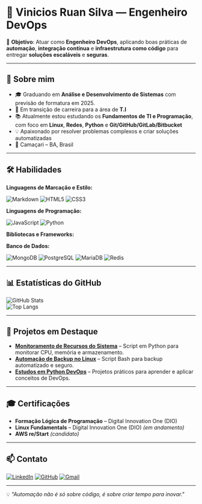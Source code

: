  # 🚀 Vinicios Ruan Silva — Engenheiro DevOps 

🎯 **Objetivo**: Atuar como **Engenheiro DevOps**, aplicando boas práticas de **automação**, **integração contínua** e **infraestrutura como código** para entregar **soluções escaláveis** e **seguras**.  

---

## 📌 Sobre mim  
- 🎓 Graduando em **Análise e Desenvolvimento de Sistemas** com previsão de formatura em 2025.  
- 🚀 Em transição de carreira para a área de **T.I**  
- 📚 Atualmente estou estudando os **Fundamentos de TI e Programação**, com foco em **Linux**, **Redes**, **Python** e **Git/GitHub/GitLab/Bitbucket**
- 💡 Apaixonado por resolver problemas complexos e criar soluções automatizadas  
- 📍 Camaçari – BA, Brasil  

---

## 🛠️ Habilidades

**Linguagens de Marcação e Estilo:**  

![Markdown](https://img.shields.io/badge/Markdown-000?style=for-the-badge&logo=markdown)
![HTML5](https://img.shields.io/badge/HTML5-E34F26?style=for-the-badge&logo=html5&logoColor=white)
![CSS3](https://img.shields.io/badge/CSS3-1572B6?style=for-the-badge&logo=css3&logoColor=white)

**Linguagens de Programação:**

![JavaScript](https://img.shields.io/badge/JavaScript-F7DF1E?style=for-the-badge&logo=javascript&logoColor=black)
![Python](https://img.shields.io/badge/python-3670A0?style=for-the-badge&logo=python&logoColor=ffdd54)

**Bibliotecas e Frameworks:**

**Banco de Dados:**  

![MongoDB](https://img.shields.io/badge/MongoDB-4EA94B?style=for-the-badge&logo=mongodb&logoColor=white)
![PostgreSQL](https://img.shields.io/badge/PostgreSQL-000?style=for-the-badge&logo=postgresql)
![MariaDB](https://img.shields.io/badge/MariaDB-003545?style=for-the-badge&logo=mariadb&logoColor=white)
![Redis](https://img.shields.io/badge/redis-%23DD0031.svg?style=for-the-badge&logo=redis&logoColor=white)

---

## 📊 Estatísticas do GitHub  

![GitHub Stats](https://github-readme-stats.vercel.app/api?username=viniciosruan&show_icons=true&theme=tokyonight)  
![Top Langs](https://github-readme-stats.vercel.app/api/top-langs/?username=viniciosruan&layout=compact&theme=tokyonight)  

---

## 🚀 Projetos em Destaque  

- [**Monitoramento de Recursos do Sistema**](https://github.com/viniciosruan/monitoramento-recursos) – Script em Python para monitorar CPU, memória e armazenamento.  
- [**Automação de Backup no Linux**](https://github.com/viniciosruan/backup-linux) – Script Bash para backup automatizado e seguro.  
- [**Estudos em Python DevOps**](https://github.com/viniciosruan/python-devops) – Projetos práticos para aprender e aplicar conceitos de DevOps.  

---

## 🎓 Certificações  

- **Formação Lógica de Programação** – Digital Innovation One (DIO)  
- **Linux Fundamentals** – Digital Innovation One (DIO) *(em andamento)*  
- **AWS re/Start** *(candidato)*  

---

## 📫 Contato  

[![LinkedIn](https://img.shields.io/badge/LinkedIn-0077B5?style=for-the-badge&logo=linkedin&logoColor=white)](https://www.linkedin.com/in/viniciosruansilva-devops/)
[![GitHub](https://img.shields.io/badge/GitHub-100000?style=for-the-badge&logo=github&logoColor=white)](https://github.com/viniciosilva7)
[![Gmail](https://img.shields.io/badge/Gmail-333333?style=for-the-badge&logo=gmail&logoColor=red)](mailto:vinicios.link7@gmail.com)

---

💡 *"Automação não é só sobre código, é sobre criar tempo para inovar."*  
